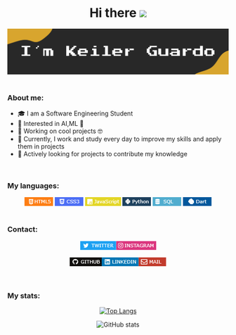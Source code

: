 <div align="center">
<h1>Hi there <img src="https://media.giphy.com/media/hvRJCLFzcasrR4ia7z/giphy.gif" width="25px"></h1>
<img src="https://raw.githubusercontent.com/Kelex21/kelex21/master/assets/images/name.png?raw=true">
</div>
<br />

### About me:

- 🎓 I am a Software Engineering Student
- 🌱 Interested in AI,ML 🤖
- 🎯 Working on cool projects 🤓
- 🚀 Currently, I work and study every day to improve my skills and apply them in projects
- 📡 Actively looking for projects to contribute my knowledge

<br />

### My languages:

<div align="center">
<img src="https://raw.githubusercontent.com/Kelex21/kelex21/master/assets/languages/html.png?raw=true">
<img src="https://raw.githubusercontent.com/Kelex21/kelex21/master/assets/languages/css.png?raw=true">
<img src="https://raw.githubusercontent.com/Kelex21/kelex21/master/assets/languages/js.png?raw=true">
<img src="https://raw.githubusercontent.com/Kelex21/kelex21/master/assets/languages/python.png?raw=true">
<img src="https://raw.githubusercontent.com/Kelex21/kelex21/master/assets/languages/sql.png?raw=true">
<img src="https://raw.githubusercontent.com/Kelex21/kelex21/master/assets/languages/dart.png?raw=true">
</div>

<br />

### Contact:

<div align="center">
<a href="https://github.com/Kelex21" target="_blank"><img src="https://raw.githubusercontent.com/Kelex21/kelex21/master/assets/contact/twitter.png?raw=true"></a><a href="https://github.com/Kelex21" target="_blank"><img src="https://raw.githubusercontent.com/Kelex21/kelex21/master/assets/contact/instagram.png?raw=true"></a>

<a href="https://github.com/Kelex21" target="_blank"><img src="https://raw.githubusercontent.com/Kelex21/kelex21/master/assets/contact/github.png?raw=true"></a><a href="https://www.linkedin.com/in/keiler-guardo-herrera-b68769173/" target="_blank"><img src="https://raw.githubusercontent.com/Kelex21/kelex21/master/assets/contact/linkedin.png?raw=true"></a><a href="mailto:keilerguardo@gmail.com" target="_blank"><img src="https://raw.githubusercontent.com/Kelex21/kelex21/master/assets/contact/mail.png?raw=true"></a>
</div>

<br />

### My stats:    

<div align="center">

[![Top Langs](https://github-readme-stats.vercel.app/api/top-langs/?username=Kelex21&layout=compact&hide_title=true&langs_count=6&theme=gruvbox)](https://github.com/anuraghazra/github-readme-stats)

![GitHub stats](https://github-readme-stats.vercel.app/api?username=Kelex21&show_icons=true&count_private=true&include_all_commits=true&theme=gruvbox&hide_title=true&include_all_starts)

</div>

